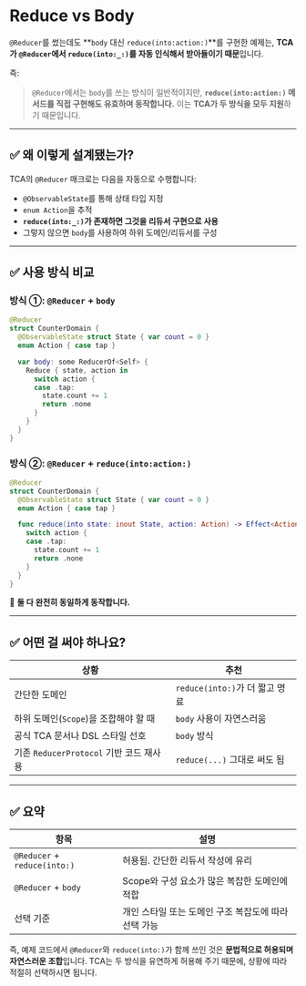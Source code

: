 # Reduce vs Body

`@Reducer`를 썼는데도 \*\*`body` 대신 `reduce(into:action:)`\*\*를 구현한 예제는,
**TCA가 `@Reducer`에서 `reduce(into:_:)`를 자동 인식해서 받아들이기 때문**입니다.

즉:

> `@Reducer`에서는 `body`를 쓰는 방식이 일반적이지만,
> **`reduce(into:action:)` 메서드를 직접 구현해도 유효하며 동작합니다.**
> 이는 **TCA가 두 방식을 모두 지원**하기 때문입니다.

---

## ✅ 왜 이렇게 설계됐는가?

TCA의 `@Reducer` 매크로는 다음을 자동으로 수행합니다:

* `@ObservableState`를 통해 상태 타입 지정
* `enum Action`을 추적
* **`reduce(into:_:)`가 존재하면 그것을 리듀서 구현으로 사용**
* 그렇지 않으면 `body`를 사용하여 하위 도메인/리듀서를 구성

---

## ✅ 사용 방식 비교

### 방식 ①: `@Reducer` + `body`

```swift
@Reducer
struct CounterDomain {
  @ObservableState struct State { var count = 0 }
  enum Action { case tap }

  var body: some ReducerOf<Self> {
    Reduce { state, action in
      switch action {
      case .tap:
        state.count += 1
        return .none
      }
    }
  }
}
```

### 방식 ②: `@Reducer` + `reduce(into:action:)`

```swift
@Reducer
struct CounterDomain {
  @ObservableState struct State { var count = 0 }
  enum Action { case tap }

  func reduce(into state: inout State, action: Action) -> Effect<Action> {
    switch action {
    case .tap:
      state.count += 1
      return .none
    }
  }
}
```

🔸 **둘 다 완전히 동일하게 동작합니다.**

---

## ✅ 어떤 걸 써야 하나요?

| 상황                             | 추천                       |
| ------------------------------ | ------------------------ |
| 간단한 도메인                        | `reduce(into:)`가 더 짧고 명료 |
| 하위 도메인(`Scope`)을 조합해야 할 때      | `body` 사용이 자연스러움         |
| 공식 TCA 문서나 DSL 스타일 선호          | `body` 방식                |
| 기존 `ReducerProtocol` 기반 코드 재사용 | `reduce(...)` 그대로 써도 됨   |

---

## ✅ 요약

| 항목                           | 설명                             |
| ---------------------------- | ------------------------------ |
| `@Reducer` + `reduce(into:)` | 허용됨. 간단한 리듀서 작성에 유리            |
| `@Reducer` + `body`          | Scope와 구성 요소가 많은 복잡한 도메인에 적합   |
| 선택 기준                        | 개인 스타일 또는 도메인 구조 복잡도에 따라 선택 가능 |

즉, 예제 코드에서 `@Reducer`와 `reduce(into:)`가 함께 쓰인 것은 **문법적으로 허용되며 자연스러운 조합**입니다.
TCA는 두 방식을 유연하게 허용해 주기 때문에, 상황에 따라 적절히 선택하시면 됩니다.
